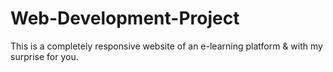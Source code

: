 # Web-Development-Project
This is a completely responsive website of an e-learning platform &amp; with my surprise for you.
